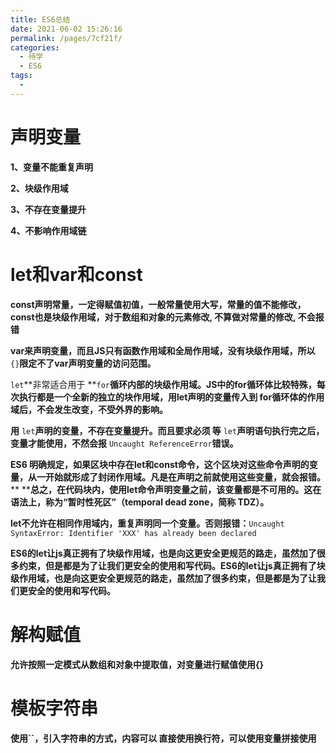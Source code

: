 ```yaml
---
title: ES6总结
date: 2021-06-02 15:26:16
permalink: /pages/7cf21f/
categories:
  - 待学
  - ES6
tags:
  -
---
```


# **声明变量**

**1、变量不能重复声明**

**2、块级作用域**

**3、不存在变量提升**

**4、不影响作用域链**

# **let和var和const**

**const声明常量，一定得赋值初值，一般常量使用大写，常量的值不能修改，const也是块级作用域，对于数组和对象的元素修改, 不算做对常量的修改, 不会报错**

**var来声明变量，而且JS只有函数作用域和全局作用域，没有块级作用域，所以** `{}`**限定不了var声明变量的访问范围。**

`let`**非常适合用于 **`for`**循环内部的块级作用域。JS中的for循环体比较特殊，每次执行都是一个全新的独立的块作用域，用let声明的变量传入到 for循环体的作用域后，不会发生改变，不受外界的影响。**

**用** `let`**声明的变量，不存在变量提升。而且要求必须 等** `let`**声明语句执行完之后，变量才能使用，不然会报** `Uncaught ReferenceError`**错误。**

**ES6 明确规定，如果区块中存在let和const命令，这个区块对这些命令声明的变量，从一开始就形成了封闭作用域。凡是在声明之前就使用这些变量，就会报错。****
****总之，在代码块内，使用let命令声明变量之前，该变量都是不可用的。这在语法上，称为“暂时性死区”（temporal dead zone，简称 TDZ）。**

**let不允许在相同作用域内，重复声明同一个变量。否则报错：**`Uncaught SyntaxError: Identifier 'XXX' has already been declared`

**ES6的let让js真正拥有了块级作用域，也是向这更安全更规范的路走，虽然加了很多约束，但是都是为了让我们更安全的使用和写代码。ES6的let让js真正拥有了块级作用域，也是向这更安全更规范的路走，虽然加了很多约束，但是都是为了让我们更安全的使用和写代码。**

# **解构赋值**

**允许按照一定模式从数组和对象中提取值，对变量进行赋值使用{}**

# **模板字符串**

**使用``，引入字符串的方式，内容可以 直接使用换行符，可以使用变量拼接使用**
